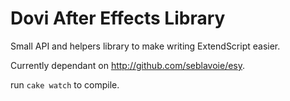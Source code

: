 # Dovi After Effects Library

Small API and helpers library to make writing ExtendScript easier.

Currently dependant on http://github.com/seblavoie/esy.

run `cake watch` to compile.





